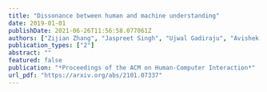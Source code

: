 ```yaml
---
title: "Dissonance between human and machine understanding"
date: 2019-01-01
publishDate: 2021-06-26T11:56:58.077061Z
authors: ["Zijian Zhang", "Jaspreet Singh", "Ujwal Gadiraju", "Avishek Anand"]
publication_types: ["2"]
abstract: ""
featured: false
publication: "*Proceedings of the ACM on Human-Computer Interaction*"
url_pdf: "https://arxiv.org/abs/2101.07337"
---
```


